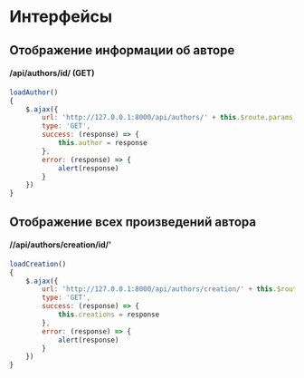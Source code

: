 # Интерфейсы

## Отображение информации об авторе

#### /api/authors/id/ (GET)

```js
loadAuthor()
{
    $.ajax({
        url: 'http://127.0.0.1:8000/api/authors/' + this.$route.params.id + '/',
        type: 'GET',
        success: (response) => {
            this.author = response
        },
        error: (response) => {
            alert(response)
        }
    })
}
```

## Отображение всех произведений автора

#### //api/authors/creation/id/'

```js
loadCreation()
{
    $.ajax({
        url: 'http://127.0.0.1:8000/api/authors/creation/' + this.$route.params.id + '/',
        type: 'GET',
        success: (response) => {
            this.creations = response
        },
        error: (response) => {
            alert(response)
        }
    })
}
```